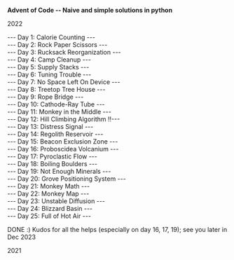 **Advent of Code -- Naive and simple solutions in python**

2022

--- Day 1: Calorie Counting --- <br />
--- Day 2: Rock Paper Scissors --- <br />
--- Day 3: Rucksack Reorganization --- <br />
--- Day 4: Camp Cleanup --- <br />
--- Day 5: Supply Stacks --- <br />
--- Day 6: Tuning Trouble --- <br />
--- Day 7: No Space Left On Device --- <br />
--- Day 8: Treetop Tree House --- <br />
--- Day 9: Rope Bridge --- <br />
--- Day 10: Cathode-Ray Tube --- <br />
--- Day 11: Monkey in the Middle --- <br />
--- Day 12: Hill Climbing Algorithm !!--- <br />
--- Day 13: Distress Signal --- <br />
--- Day 14: Regolith Reservoir --- <br />
--- Day 15: Beacon Exclusion Zone --- <br />
--- Day 16: Proboscidea Volcanium --- <br />
--- Day 17: Pyroclastic Flow --- <br />
--- Day 18: Boiling Boulders --- <br />
--- Day 19: Not Enough Minerals --- <br />
--- Day 20: Grove Positioning System --- <br />
--- Day 21: Monkey Math --- <br />
--- Day 22: Monkey Map --- <br />
--- Day 23: Unstable Diffusion --- <br />
--- Day 24: Blizzard Basin --- <br />
--- Day 25: Full of Hot Air ---

DONE :) Kudos for all the helps (especially on day 16, 17, 19); see you later in Dec 2023

2021
